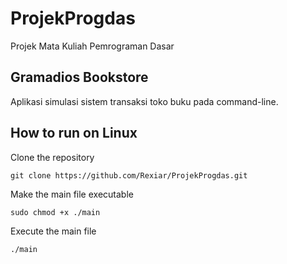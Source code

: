 # ProjekProgdas
Projek Mata Kuliah Pemrograman Dasar

## Gramadios Bookstore
Aplikasi simulasi sistem transaksi toko buku pada command-line.

## How to run on Linux
Clone the repository
```
git clone https://github.com/Rexiar/ProjekProgdas.git
```
Make the main file executable
```
sudo chmod +x ./main
```
Execute the main file
```
./main
```
